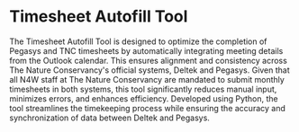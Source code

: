 # Timesheet Autofill Tool
The Timesheet Autofill Tool is designed to optimize the completion of Pegasys and TNC timesheets by automatically integrating meeting details from the Outlook calendar. This ensures alignment and consistency across The Nature Conservancy's official systems, Deltek and Pegasys. Given that all N4W staff at The Nature Conservancy are mandated to submit monthly timesheets in both systems, this tool significantly reduces manual input, minimizes errors, and enhances efficiency. Developed using Python, the tool streamlines the timekeeping process while ensuring the accuracy and synchronization of data between Deltek and Pegasys.
